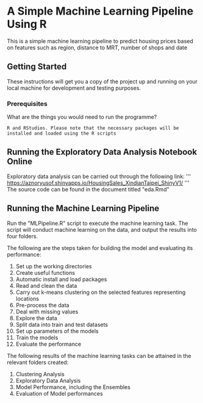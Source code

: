 # A Simple Machine Learning Pipeline Using R

This is a simple machine learning pipeline to predict housing prices based on features such as region, distance to MRT, number of shops and date

## Getting Started

These instructions will get you a copy of the project up and running on your local machine for development and testing purposes. 

### Prerequisites

What are the things you would need to run the programme?

```R and RStudios. Please note that the necessary packages will be installed and loaded using the R scripts```

## Running the Exploratory Data Analysis Notebook Online

Exploratory data analysis can be carried out through the following link:
'''
https://aznoryusof.shinyapps.io/HousingSales_XindianTaipei_ShinyV1/
'''
The source code can be found in the document titled "eda.Rmd"

## Running the Machine Learning Pipeline

Run the "MLPipeline.R" script to execute the machine learning task. The script will conduct machine learning on the data, and output the results into four folders. 

The following are the steps taken for building the model and evaluating its performance: 
1. Set up the working directories 
2. Create useful functions 
3. Automatic install and load packages 
4. Read and clean the data
5. Carry out k-means clustering on the selected features representing locations
6. Pre-process the data
7. Deal with missing values
8. Explore the data 
9. Split data into train and test datasets 
10. Set up parameters of the models 
11. Train the models 
12. Evaluate the performance

The following results of the machine learning tasks can be attained in the relevant folders created:
1. Clustering Analysis
2. Exploratory Data Analysis
3. Model Performance, including the Ensembles
4. Evaluation of Model performances
